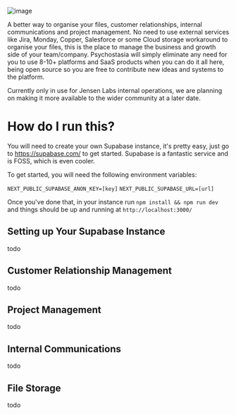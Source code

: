 ![image](https://user-images.githubusercontent.com/99398403/221100014-1ef41c24-ec70-4cff-985b-1febfafd9df5.png)

A better way to organise your files, customer relationships, internal communications and project management. No need to use external services like Jira, Monday, Copper, Salesforce or some Cloud storage workaround to organise your files, this is the place to manage the business and growth side of your team/company. Psychostasia will simply eliminate any need for you to use 8-10+ platforms and SaaS products when you can do it all here, being open source so you are free to contribute new ideas and systems to the platform.

Currently only in use for Jensen Labs internal operations, we are planning on making it more available to the wider community at a later date.

# How do I run this?
You will need to create your own Supabase instance, it's pretty easy, just go to https://supabase.com/ to get started. Supabase is a fantastic service and is FOSS, which is even cooler.

To get started, you will need the following environment variables:

`NEXT_PUBLIC_SUPABASE_ANON_KEY=[key]`
`NEXT_PUBLIC_SUPABASE_URL=[url]`

Once you've done that, in your instance run `npm install && npm run dev` and things should be up and running at `http://localhost:3000/`

## Setting up Your Supabase Instance
todo

## Customer Relationship Management
todo

## Project Management
todo

## Internal Communications
todo

## File Storage
todo
